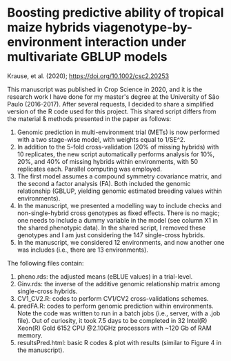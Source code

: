 # Boosting predictive ability of tropical maize hybrids viagenotype-by-environment interaction under multivariate GBLUP models

Krause, et al. (2020); https://doi.org/10.1002/csc2.20253

This manuscript was published in Crop Science in 2020, and it is the research work I have done for my master's degree at the University of São Paulo (2016-2017). After several requests, I decided to share a simplified version of the R code used for this project. This shared script differs from the material & methods presented in the paper as follows:

1. Genomic prediction in multi-environment trial (METs) is now performed with a two stage-wise model, with weights equal to 1/SE^2.
2. In addition to the 5-fold cross-validation (20% of missing hybrids) with 10 replicates, the new script automatically performs analysis for 10%, 20%, and 40% of missing hybrids within environments, with 50 replicates each. Parallel computing was employed. 
3. The first model assumes a compound symmetry covariance matrix, and the second a factor analysis (FA). Both included the genomic relationship (GBLUP, yielding genomic estimated breeding values within environments).
4. In the manuscript, we presented a modelling way to include checks and non-single-hybrid cross genotypes as fixed effects. There is no magic; one needs to include a dummy variable in the model (see column X1 in the shared phenotypic data). In the shared script, I removed these genotypes and I am just considering the 147 single-cross hybrids.
5. In the manuscript, we considered 12 environments, and now another one was includes (i.e., there are 13 environments).

The following files contain:

1. pheno.rds: the adjusted means (eBLUE values) in a trial-level.
2. Ginv.rds: the inverse of the additive genomic relationship matrix among single-cross hybrids.
3. CV1_CV2.R: codes to perform CV1/CV2 cross-validations schemes. 
4. predFA.R: codes to perform genomic prediction within environments. Note the code was written to run in a batch jobs (i.e., server, with a .job file). Out of curiosity, it took 7.5 days to be completed in 32 Intel(R) Xeon(R) Gold 6152 CPU @2.10GHz processors with ~120 Gb of RAM memory.
5. resultsPred.html: basic R codes & plot with results (similar to Figure 4 in the manuscript).
